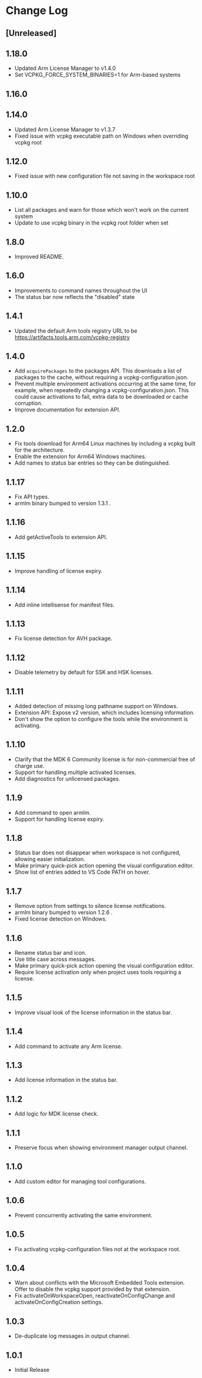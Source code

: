 # Change Log

## [Unreleased]

## 1.18.0

- Updated Arm License Manager to v1.4.0
- Set VCPKG_FORCE_SYSTEM_BINARIES=1 for Arm-based systems

## 1.16.0

## 1.14.0

- Updated Arm License Manager to v1.3.7
- Fixed issue with vcpkg executable path on Windows when overriding vcpkg root

## 1.12.0

- Fixed issue with new configuration file not saving in the workspace root

## 1.10.0

- List all packages and warn for those which won't work on the current system
- Update to use vcpkg binary in the vcpkg root folder when set

## 1.8.0

- Improved README.

## 1.6.0

- Improvements to command names throughout the UI
- The status bar now reflects the "disabled" state

## 1.4.1

- Updated the default Arm tools registry URL to be https://artifacts.tools.arm.com/vcpkg-registry

## 1.4.0

- Add `acquirePackages` to the packages API. This downloads a list of packages to the cache, without requiring a vcpkg-configuration.json.
- Prevent multiple environment activations occurring at the same time, for example, when repeatedly
  changing a vcpkg-configuration.json. This could cause activations to fail, extra data to be downloaded
  or cache corruption.
- Improve documentation for extension API.

## 1.2.0

- Fix tools download for Arm64 Linux machines by including a vcpkg built for the architecture.
- Enable the extension for Arm64 Windows machines.
- Add names to status bar entries so they can be distinguished.

## 1.1.17

- Fix API types.
- armlm binary bumped to version 1.3.1 .

## 1.1.16

- Add getActiveTools to extension API.

## 1.1.15

- Improve handling of license expiry.

## 1.1.14

- Add inline intellisense for manifest files.

## 1.1.13

- Fix license detection for AVH package.

## 1.1.12

- Disable telemetry by default for SSK and HSK licenses.

## 1.1.11

- Added detection of missing long pathname support on Windows.
- Extension API: Expose v2 version, which includes licensing information.
- Don't show the option to configure the tools while the environment is activating.

## 1.1.10

- Clarify that the MDK 6 Community license is for non-commercial free of charge use.
- Support for handling multiple activated licenses.
- Add diagnostics for unlicensed packages.

## 1.1.9

- Add command to open armlm.
- Support for handling license expiry.

## 1.1.8

- Status bar does not disappear when workspace is not configured, allowing easier initialization.
- Make primary quick-pick action opening the visual configuration editor.
- Show list of entries added to VS Code PATH on hover.

## 1.1.7

- Remove option from settings to silence license notifications.
- armlm binary bumped to version 1.2.6 .
- Fixed license detection on Windows.

## 1.1.6

- Rename status bar and icon.
- Use title case across messages.
- Make primary quick-pick action opening the visual configuration editor.
- Require license activation only when project uses tools requiring a license.

## 1.1.5

- Improve visual look of the license information in the status bar.

## 1.1.4

- Add command to activate any Arm license.

## 1.1.3

- Add license information in the status bar.

## 1.1.2

- Add logic for MDK license check.

## 1.1.1

- Preserve focus when showing environment manager output channel.

## 1.1.0

- Add custom editor for managing tool configurations.

## 1.0.6

- Prevent concurrently activating the same environment.

## 1.0.5

- Fix activating vcpkg-configuration files not at the workspace root.

## 1.0.4

- Warn about conflicts with the Microsoft Embedded Tools extension. Offer to disable the vcpkg support provided by that extension.
- Fix activateOnWorkspaceOpen, reactivateOnConfigChange and activateOnConfigCreation settings.

## 1.0.3

- De-duplicate log messages in output channel.

## 1.0.1

- Initial Release
